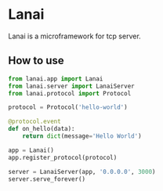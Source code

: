 # Lanai
Lanai is a microframework for tcp server.

## How to use

```python
from lanai.app import Lanai
from lanai.server import LanaiServer
from lanai.protocol import Protocol

protocol = Protocol('hello-world')

@protocol.event
def on_hello(data):
    return dict(message='Hello World')

app = Lanai()
app.register_protocol(protocol)

server = LanaiServer(app, '0.0.0.0', 3000)
server.serve_forever()
```
